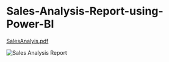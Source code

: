 # Sales-Analysis-Report-using-Power-BI


[SalesAnalyis.pdf](https://github.com/VeeraDinesh/Sales-Analysis-Report-using-Power-BI/files/8501204/SalesAnalyis.pdf)

![Sales Analysis Report ](https://user-images.githubusercontent.com/52009404/163706133-b73c2f3d-8d38-4477-8cf1-682be39ddb3e.jpg)
